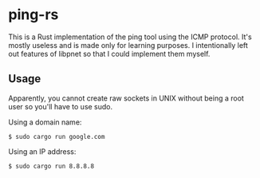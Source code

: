 # ping-rs
This is a Rust implementation of the ping tool using the ICMP protocol. It's mostly useless and is made only for learning purposes. I intentionally left out features of libpnet so that I could implement them myself.  

## Usage
Apparently, you cannot create raw sockets in UNIX without being a root user so you'll have to use sudo. 

Using a domain name:  
```
$ sudo cargo run google.com
```
Using an IP address: 
```
$ sudo cargo run 8.8.8.8
```
